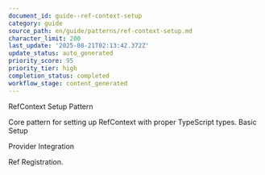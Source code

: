 ```yaml
---
document_id: guide--ref-context-setup
category: guide
source_path: en/guide/patterns/ref-context-setup.md
character_limit: 200
last_update: '2025-08-21T02:13:42.372Z'
update_status: auto_generated
priority_score: 95
priority_tier: high
completion_status: completed
workflow_stage: content_generated
---
```

RefContext Setup Pattern

Core pattern for setting up RefContext with proper TypeScript types. Basic Setup

Provider Integration

Ref Registration.
